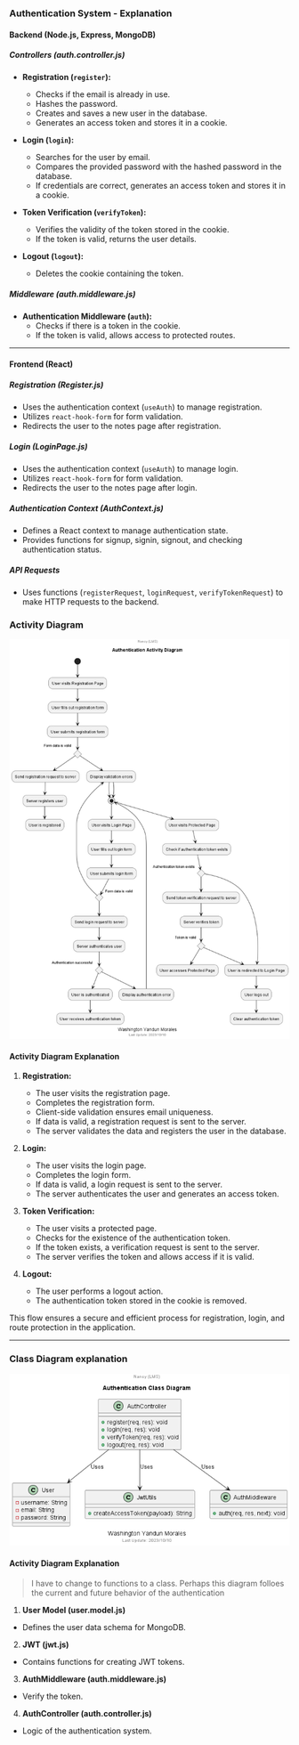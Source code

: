 ### Authentication System - Explanation

#### Backend (Node.js, Express, MongoDB)

##### Controllers (auth.controller.js)

-   **Registration (`register`):**

    -   Checks if the email is already in use.
    -   Hashes the password.
    -   Creates and saves a new user in the database.
    -   Generates an access token and stores it in a cookie.

-   **Login (`login`):**

    -   Searches for the user by email.
    -   Compares the provided password with the hashed password in the database.
    -   If credentials are correct, generates an access token and stores it in a cookie.

-   **Token Verification (`verifyToken`):**

    -   Verifies the validity of the token stored in the cookie.
    -   If the token is valid, returns the user details.

-   **Logout (`logout`):**
    -   Deletes the cookie containing the token.

##### Middleware (auth.middleware.js)

-   **Authentication Middleware (`auth`):**
    -   Checks if there is a token in the cookie.
    -   If the token is valid, allows access to protected routes.

---

#### Frontend (React)

##### Registration (Register.js)

-   Uses the authentication context (`useAuth`) to manage registration.
-   Utilizes `react-hook-form` for form validation.
-   Redirects the user to the notes page after registration.

##### Login (LoginPage.js)

-   Uses the authentication context (`useAuth`) to manage login.
-   Utilizes `react-hook-form` for form validation.
-   Redirects the user to the notes page after login.

##### Authentication Context (AuthContext.js)

-   Defines a React context to manage authentication state.
-   Provides functions for signup, signin, signout, and checking authentication status.

##### API Requests

-   Uses functions (`registerRequest`, `loginRequest`, `verifyTokenRequest`) to make HTTP requests to the backend.

### Activity Diagram

<p align="center">
  <img alt="Auth activity diagram" src="/docs/auth/img/auth_activity.png" />
</p>

#### Activity Diagram Explanation

1. **Registration:**

    - The user visits the registration page.
    - Completes the registration form.
    - Client-side validation ensures email uniqueness.
    - If data is valid, a registration request is sent to the server.
    - The server validates the data and registers the user in the database.

2. **Login:**

    - The user visits the login page.
    - Completes the login form.
    - If data is valid, a login request is sent to the server.
    - The server authenticates the user and generates an access token.

3. **Token Verification:**

    - The user visits a protected page.
    - Checks for the existence of the authentication token.
    - If the token exists, a verification request is sent to the server.
    - The server verifies the token and allows access if it is valid.

4. **Logout:**
    - The user performs a logout action.
    - The authentication token stored in the cookie is removed.

This flow ensures a secure and efficient process for registration, login, and route protection in the application.

---

### Class Diagram explanation

<p align="center">
  <img alt="Auth class diagram" src="/docs//auth/img/auth_class.png" />
</p>

#### Activity Diagram Explanation

> I have to change to functions to a class. Perhaps this diagram folloes the current and future behavior of the authentication

1. **User Model (user.model.js)**

-   Defines the user data schema for MongoDB.

2. **JWT (jwt.js)**

-   Contains functions for creating JWT tokens.

3. **AuthMiddleware (auth.middleware.js)**

-   Verify the token.

4. **AuthController (auth.controller.js)**

-   Logic of the authentication system.
